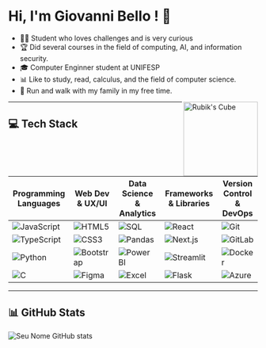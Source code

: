 # Hi, I'm Giovanni Bello ! 👋

- 👨‍💻 Student who loves challenges and is very curious
- 🏆 Did several courses in the field of computing, AI, and information security.
- 🎓 Computer Enginner student at UNIFESP
- 📊 Like to study, read, calculus, and the field of computer science.
- 🎯 Run and walk with my family in my free time.

<img align="right" alt="Rubik's Cube" height="150" src="https://media.giphy.com/media/3o7aD2saalBwwftBIY/giphy.gif" />

---

## 💻 Tech Stack

| **Programming Languages** | **Web Dev & UX/UI** | **Data Science & Analytics** | **Frameworks & Libraries** | **Version Control & DevOps** |
|---------------------------|---------------------|--------------------------------|-----------------------------|------------------------------|
| ![JavaScript](https://img.shields.io/badge/JavaScript-F7DF1E?logo=javascript&logoColor=black) | ![HTML5](https://img.shields.io/badge/HTML5-E34F26?logo=html5&logoColor=white) | ![SQL](https://img.shields.io/badge/SQL-4479A1?logo=postgresql&logoColor=white) | ![React](https://img.shields.io/badge/React-20232A?logo=react&logoColor=61DAFB) | ![Git](https://img.shields.io/badge/Git-F05032?logo=git&logoColor=white) |
| ![TypeScript](https://img.shields.io/badge/TypeScript-3178C6?logo=typescript&logoColor=white) | ![CSS3](https://img.shields.io/badge/CSS3-1572B6?logo=css3&logoColor=white) | ![Pandas](https://img.shields.io/badge/Pandas-150458?logo=pandas&logoColor=white) | ![Next.js](https://img.shields.io/badge/Next.js-000000?logo=nextdotjs&logoColor=white) | ![GitLab](https://img.shields.io/badge/GitLab-FC6D26?logo=gitlab&logoColor=white) |
| ![Python](https://img.shields.io/badge/Python-3776AB?logo=python&logoColor=white) | ![Bootstrap](https://img.shields.io/badge/Bootstrap-7952B3?logo=bootstrap&logoColor=white) | ![Power BI](https://img.shields.io/badge/PowerBI-F2C811?logo=powerbi&logoColor=black) | ![Streamlit](https://img.shields.io/badge/Streamlit-FF4B4B?logo=streamlit&logoColor=white) | ![Docker](https://img.shields.io/badge/Docker-2496ED?logo=docker&logoColor=white) |
| ![C](https://img.shields.io/badge/C-00599C?logo=c&logoColor=white) | ![Figma](https://img.shields.io/badge/Figma-F24E1E?logo=figma&logoColor=white) | ![Excel](https://img.shields.io/badge/Excel-217346?logo=microsoftexcel&logoColor=white) | ![Flask](https://img.shields.io/badge/Flask-000000?logo=flask&logoColor=white) | ![Azure](https://img.shields.io/badge/Azure-0078D4?logo=microsoftazure&logoColor=white) |

---

## 📊 GitHub Stats
![Seu Nome GitHub stats](https://github-readme-stats.vercel.app/api?username=giovannisccp123&show_icons=true&theme=radical)
